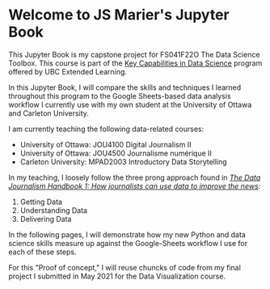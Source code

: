 # Welcome to JS Marier's Jupyter Book

This Jupyter Book is my capstone project for FS041F22O The Data Science Toolbox. This course is part of the [Key Capabilities in Data Science](https://extendedlearning.ubc.ca/programs/key-capabilities-data-science) program offered by UBC Extended Learning.

In this Jupyter Book, I will compare the skills and techniques I learned throughout this program to the Google Sheets-based data analysis workflow I currently use with my own student at the University of Ottawa and Carleton University.

I am currently teaching the following data-related courses:

- University of Ottawa: JOU4100 Digital Journalism II
- University of Ottawa: JOU4500 Journalisme numérique II
- Carleton University: MPAD2003 Introductory Data Storytelling

In my teaching, I loosely follow the three prong approach found in *[The Data Journalism Handbook 1: How journalists can use data to improve the news](https://datajournalism.com/read/handbook/one)*:

1. Getting Data
1. Understanding Data
1. Delivering Data

In the following pages, I will demonstrate how my new Python and data science skills measure up against the Google-Sheets workflow I use for each of these steps.

For this "Proof of concept," I will reuse chuncks of code from my final project I submitted in May 2021 for the Data Visualization course.

```{tableofcontents}
```
